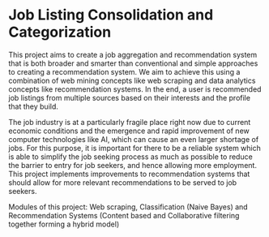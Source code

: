 # Job Listing Consolidation and Categorization

This project aims to create a job aggregation and recommendation system that is both broader and smarter than conventional and simple approaches to creating a recommendation system. We aim to achieve this using a combination of web mining concepts like web scraping and data analytics concepts like recommendation systems. In the end, a user is recommended job listings from multiple sources based on their interests and the profile that they build. 

The job industry is at a particularly fragile place right now due to current economic conditions and the emergence and rapid improvement of new computer technologies like AI, which can cause an even larger shortage of jobs. For this purpose, it is important for there to be a reliable system which is able to simplify the job seeking process as much as possible to reduce the barrier to entry for job seekers, and hence allowing more employment. This project implements improvements to recommendation systems that should allow for more relevant recommendations to be served to job seekers. 

Modules of this project: Web scraping, Classification (Naive Bayes) and Recommendation Systems (Content based and Collaborative filtering together forming a hybrid model)